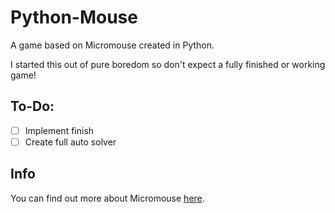 # Python-Mouse
A game based on Micromouse created in Python.

I started this out of pure boredom so don't expect a fully finished or working game!

## To-Do:
- [ ] Implement finish
- [ ] Create full auto solver

## Info
You can find out more about Micromouse [here](https://en.wikipedia.org/wiki/Micromouse).
